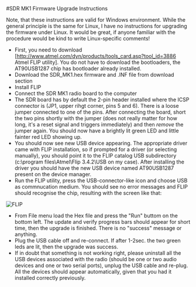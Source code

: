 #SDR MK1 Firmware Upgrade Instructions

Note, that these instructions are valid for Windows environment. While the general principle is the same for Linux, I have no instructions for upgrading the firmware under Linux. It would be great, if anyone familiar with the procedure would be kind to write Linux-specific comments!

 * First, you need to download [http://www.atmel.com/dyn/products/tools_card.asp?tool_id=3886 Atmel FLIP utility]. You do not have to download the bootloaders, the AT90USB1287 chip has bootloader already installed.
 * Download the SDR_MK1.hex firmware and .INF file from download section
 * Install FLIP
 * Connect the SDR MK1 radio board to the computer
 * The SDR board has by default the 2-pin header installed where the ICSP connector is (JP1, upper rihgt corner, pins 5 and 6). There is a loose jumper connected to one of the pins. After connecting the board, short the two pins shortly with the jumper (does not really matter for how long, it's a reset signal and triggers immediately) and then *remove* the jumper again. You should now have a brightly lit green LED and little fainter red LED showing up.
 * You should now see new USB device appearing. The appropriate driver came with FLIP installation, so if prompted for a driver (or selecting manually), you should point it to the FLIP catalog USB subdirectory (c:\program files\Atmel\Flip 3.4.2\USB on my case). After installing the driver you should have the new USB device named AT90USB1287 present on the device manager.
 * Run the FLIP utility, press the USB-connector-like icon and choose USB as commnucation medium. You should see no error messages and FLIP should recognise the chip, resulting with the screen like that:

![FLIP](satrian.github.com/sdr-mk1/master/wiki/flip.JPG)

 * From File menu load the Hex file and press the "Run" buttom on the bottom left. The update and verify progress bars should appear for short time, then the upgrade is finished. There is no "success" message or anything.
 * Plug the USB cable off and re-connect. If after 1-2sec. the two green leds are lit, then the upgrade was success.
 * If in doubt that something is not working right, please uninstall all the USB devices associated with the radio (should be one or two audio devices and one or two serial ports), unplug the USB cable and re-plug. All the devices should appear automatically, given that you had it installed correctly previously.
